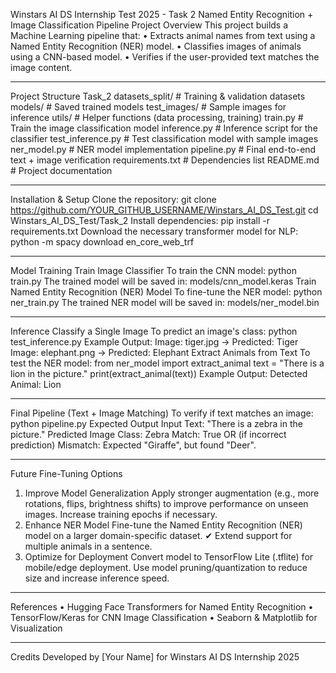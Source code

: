Winstars AI DS Internship Test 2025 - Task 2 
 Named Entity Recognition + Image Classification Pipeline
 Project Overview
This project builds a Machine Learning pipeline that:
•	Extracts animal names from text using a Named Entity Recognition (NER) model.
•	Classifies images of animals using a CNN-based model.
•	Verifies if the user-provided text matches the image content.
________________________________________
 Project Structure
 Task_2
 datasets_split/   # Training & validation datasets
 models/           # Saved trained models
 test_images/      # Sample images for inference
 utils/            # Helper functions (data processing, training)
 train.py          # Train the image classification model
 inference.py      # Inference script for the classifier
 test_inference.py # Test classification model with sample images
 ner_model.py      # NER model implementation
 pipeline.py       # Final end-to-end text + image verification
 requirements.txt  # Dependencies list
 README.md         # Project documentation
________________________________________
 Installation & Setup
Clone the repository:
git clone https://github.com/YOUR_GITHUB_USERNAME/Winstars_AI_DS_Test.git
cd Winstars_AI_DS_Test/Task_2
Install dependencies:
pip install -r requirements.txt
Download the necessary transformer model for NLP:
python -m spacy download en_core_web_trf
________________________________________
 Model Training
Train Image Classifier
To train the CNN model:
python train.py
The trained model will be saved in:
models/cnn_model.keras
Train Named Entity Recognition (NER) Model
To fine-tune the NER model:
python ner_train.py
The trained NER model will be saved in:
models/ner_model.bin
________________________________________
 Inference
Classify a Single Image
To predict an image's class:
python test_inference.py
Example Output:
 Image: tiger.jpg ->  Predicted: Tiger
 Image: elephant.png ->  Predicted: Elephant
Extract Animals from Text
To test the NER model:
from ner_model import extract_animal
text = "There is a lion in the picture."
print(extract_animal(text))
Example Output:
Detected Animal: Lion
________________________________________
 Final Pipeline (Text + Image Matching) To verify if text matches an image:
python pipeline.py
Expected Output
Input Text: "There is a zebra in the picture."
Predicted Image Class: Zebra
 Match: True
OR (if incorrect prediction)
 Mismatch: Expected "Giraffe", but found "Deer".
________________________________________
 Future Fine-Tuning Options
1. Improve Model Generalization
 Apply stronger augmentation (e.g., more rotations, flips, brightness shifts) to improve performance on unseen images.  Increase training epochs if necessary.
2. Enhance NER Model
 Fine-tune the Named Entity Recognition (NER) model on a larger domain-specific dataset. ✔ Extend support for multiple animals in a sentence.
3. Optimize for Deployment
 Convert model to TensorFlow Lite (.tflite) for mobile/edge deployment.  Use model pruning/quantization to reduce size and increase inference speed.
________________________________________
 References
•	Hugging Face Transformers for Named Entity Recognition
•	TensorFlow/Keras for CNN Image Classification
•	Seaborn & Matplotlib for Visualization
________________________________________
 Credits Developed by [Your Name] for Winstars AI DS Internship 2025

